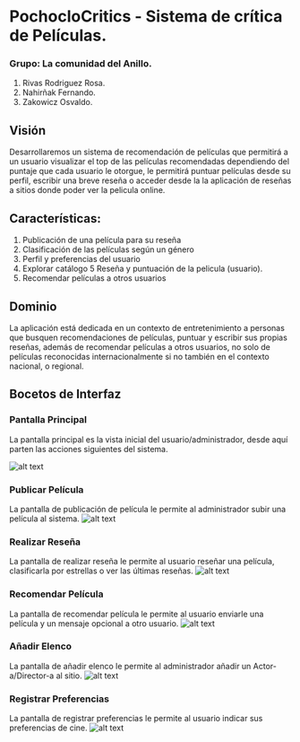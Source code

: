 # PochocloCritics - Sistema de crítica de Películas.

### Grupo: La comunidad del Anillo.

1. Rivas Rodriguez Rosa.
2. Nahirñak Fernando.
3. Zakowicz Osvaldo.

## Visión
Desarrollaremos un  sistema de recomendación de películas que  permitirá a un usuario visualizar el top de las películas
recomendadas dependiendo del puntaje que cada usuario le otorgue, le permitirá puntuar películas desde su perfil, escribir 
una breve reseña o acceder desde la la aplicación de reseñas a sitios donde poder ver la pelicula online.

## Características:
1. Publicación de una película para su reseña 
2. Clasificación de las películas según un género
3. Perfil y preferencias del usuario
4. Explorar catálogo
5  Reseña y puntuación de la pelicula (usuario).
6. Recomendar películas a otros usuarios

## Dominio
La aplicación está dedicada en un contexto de entretenimiento a personas que busquen recomendaciones de películas, puntuar y 
escribir sus propias reseñas, además de recomendar películas a otros usuarios, no solo de películas reconocidas internacionalmente si no también en el contexto nacional, o regional.

## Bocetos de Interfaz
### Pantalla Principal
La pantalla principal es la vista inicial del usuario/administrador, desde aquí parten las acciones siguientes del sistema.

![alt text](https://github.com/RosyRivas/Proyecto-POO2-2019/blob/master/Iteracion%201/pantalla_principal.png "Imagen Pantalla Principal")

### Publicar Película
La pantalla de publicación de película le permite al administrador subir una película al sistema.
![alt text](https://github.com/RosyRivas/Proyecto-POO2-2019/blob/master/Iteracion%201/publicar_pelicula.png "Imagen Publicar Película")

### Realizar Reseña
La pantalla de realizar reseña le permite al usuario reseñar una película, clasificarla por estrellas o ver las últimas reseñas.
![alt text](https://github.com/RosyRivas/Proyecto-POO2-2019/blob/master/Iteracion%201/realizar_rese%C3%B1a.png "Imagen Realizar Reseña")

### Recomendar Película
La pantalla de recomendar película le permite al usuario enviarle una película y un mensaje opcional a otro usuario.
![alt text](https://github.com/RosyRivas/Proyecto-POO2-2019/blob/master/Iteracion%201/recomendar_pelicula.png "Imagen Recomendar Película")

### Añadir Elenco
La pantalla de añadir elenco le permite al administrador añadir un Actor-a/Director-a al sitio.
![alt text]()

### Registrar Preferencias
La pantalla de registrar preferencias le permite al usuario indicar sus preferencias de cine.
![alt text]()

